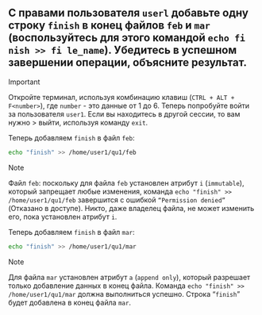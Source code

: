 ## С правами пользователя `userl` добавьте одну строку `finish` в конец файлов `feb` и `mar` (воспользуйтесь для этого командой `echo fi nish >> fi le_name`). Убедитесь в успешном завершении операции, объясните результат.

> [!IMPORTANT]
> Откройте терминал, используя комбинацию клавиш (`CTRL + ALT + F<number>`), где `number` - это данные от 1 до 6. Теперь попробуйте войти за пользователя `user1`. Если вы находитесь в другой сессии, то вам нужно > выйти, используя команду `exit`.  

Теперь добавляем `finish` в файл `feb`:

```bash
echo "finish" >> /home/user1/qu1/feb
```

> [!NOTE]
> Файл `feb`: поскольку для файла `feb` установлен атрибут `i` (`immutable`), который запрещает любые изменения,
> команда `echo "finish" >> /home/user1/qu1/feb` завершится с ошибкой `“Permission denied”` (Отказано в доступе).
> Никто, даже владелец файла, не может изменить его, пока установлен атрибут `i`.

Теперь добавляем `finish` в файл `mar`:

```bash
echo "finish" >> /home/user1/qu1/mar
```	

> [!NOTE]
> Для файла `mar` установлен атрибут `a` (`append only`), который разрешает только добавление данных в конец файла.
> Команда `echo "finish" >> /home/user1/qu1/mar` должна выполниться успешно. Строка “`finish`” будет добавлена в конец файла `mar`.


